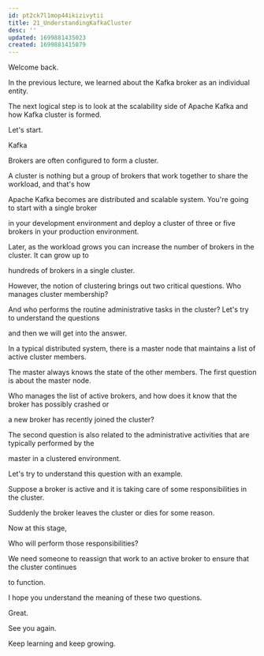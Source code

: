 ```yaml
---
id: pt2ck7l1mop44ikizivytii
title: 21_UnderstandingKafkaCluster
desc: ''
updated: 1699881435023
created: 1699881415879
---
```

Welcome back.

In the previous lecture, we learned about the Kafka broker as an individual entity.

The next logical step is to look at the scalability side of Apache Kafka and how Kafka cluster is formed.

Let's start.

Kafka

Brokers are often configured to form a cluster.

A cluster is nothing but a group of brokers that work together to share the workload, and that's how

Apache Kafka becomes are distributed and scalable system. You're going to start with a single broker

in your development environment and deploy a cluster of three or five brokers in your production environment.

Later, as the workload grows you can increase the number of brokers in the cluster. It can grow up to

hundreds of brokers in a single cluster.

However, the notion of clustering brings out two critical questions. Who manages cluster membership?

And who performs the routine administrative tasks in the cluster? Let's try to understand the questions

and then we will get into the answer.

In a typical distributed system, there is a master node that maintains a list of active cluster members.

The master always knows the state of the other members. The first question is about the master node.

Who manages the list of active brokers, and how does it know that the broker has possibly crashed or

a new broker has recently joined the cluster?

The second question is also related to the administrative activities that are typically performed by the

master in a clustered environment.

Let's try to understand this question with an example.

Suppose a broker is active and it is taking care of some responsibilities in the cluster.

Suddenly the broker leaves the cluster or dies for some reason.

Now at this stage,

Who will perform those responsibilities?

We need someone to reassign that work to an active broker to ensure that the cluster continues

to function.

I hope you understand the meaning of these two questions.

Great.

See you again.

Keep learning and keep growing.
